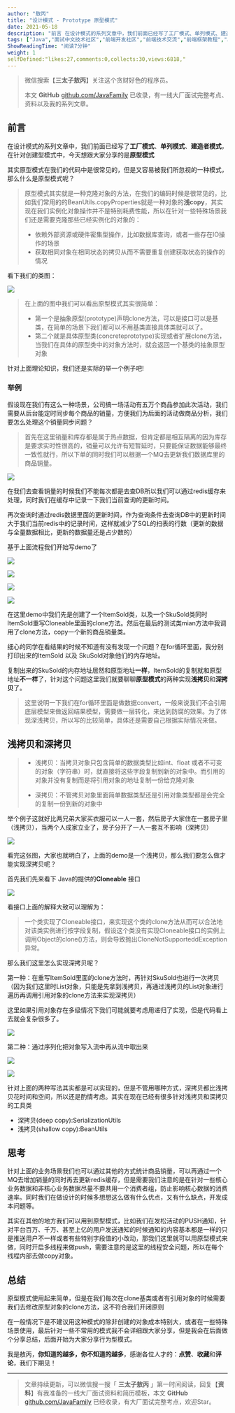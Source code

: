 ```yaml
---
author: "敖丙"
title: "设计模式 - Prototype 原型模式"
date: 2021-05-18
description: "前言 在设计模式的系列文章中，我们前面已经写了工厂模式、单列模式、建造者模式，在针对创建型模式中，今天想跟大家分享的是原型模式 其实原型模式在我们的代码中是很常见的，但是又容易被我们所忽视的一种模式，"
tags: ["Java","面试中文技术社区","前端开发社区","前端技术交流","前端框架教程","JavaScript 学习资源","CSS 技巧与最佳实践","HTML5 最新动态","前端工程师职业发展","开源前端项目","前端技术趋势"]
ShowReadingTime: "阅读7分钟"
weight: 1
selfDefined:"likes:27,comments:0,collects:30,views:6818,"
---
```

> 微信搜索【**三太子敖丙**】关注这个贪财好色的程序员。
> 
> 本文 **GitHub** [github.com/JavaFamily](https://link.juejin.cn?target=https%3A%2F%2Fgithub.com%2FAobingJava%2FJavaFamily "https://github.com/AobingJava/JavaFamily") 已收录，有一线大厂面试完整考点、资料以及我的系列文章。

前言
--

在设计模式的系列文章中，我们前面已经写了**工厂模式**、**单列模式**、**建造者模式**，在针对创建型模式中，今天想跟大家分享的是**原型模式**

其实原型模式在我们的代码中是很常见的，但是又容易被我们所忽视的一种模式，那么什么是原型模式呢？

> 原型模式其实就是一种克隆对象的方法，在我们的编码时候是很常见的，比如我们常用的的BeanUtils.copyProperties就是一种对象的**浅copy**，其实现在我们实例化对象操作并不是特别耗费性能，所以在针对一些特殊场景我们还是需要克隆那些已经实例化的对象的：
> 
> *   依赖外部资源或硬件密集型操作，比如数据库查询，或者一些存在IO操作的场景
> *   获取相同对象在相同状态的拷贝从而不需要重复创建获取状态的操作的情况

看下我们的类图：

![](/images/jueJin/d05c2833e025484.png)

> 在上面的图中我们可以看出原型模式其实很简单：
> 
> *   第一个是抽象原型(prototype)声明clone方法，可以是接口可以是基类，在简单的场景下我们都可以不用基类直接具体类就可以了。
> *   第二个就是具体原型类(concreteprototype)实现或者扩展clone方法，当我们在具体的原型类中的对象方法时，就会返回一个基类的抽象原型对象

针对上面理论知识，我们还是实际的举一个例子吧!

### 举例

假设现在我们有这么一种场景，公司搞一场活动有五万个商品参加此次活动，我们需要从后台能定时同步每个商品的销量，方便我们为后面的活动做商品分析，我们要怎么处理这个销量同步问题？

> 首先在这里销量和库存都是属于热点数据，但肯定都是相互隔离的因为库存是要求实时性很高的，销量可以允许有短暂延时，只要能保证数据能够最终一致性就行，所以下单的同时我们可以根据一个MQ去更新我们数据库里的商品销量。

![](/images/jueJin/8c04def70c8d4de.png)

在我们去查看销量的时候我们不能每次都是去查DB所以我们可以通过redis缓存来处理，同时我们在缓存中记录一下我们当前查询的更新时间。

再次查询时通过redis数据里面的更新时间，作为查询条件去查询DB中的更新时间大于我们当前redis中的记录时间，这样就减少了SQL的扫表的行数（更新的数据与全量数据相比，更新的数据量还是占少数的）

基于上面流程我们开始写demo了

![](/images/jueJin/8994946f69964a2.png)

![](/images/jueJin/f76f5446c98f457.png)

![](/images/jueJin/a6b5a770d28749b.png)

![](/images/jueJin/fa7097b8c41a41d.png)

在这里demo中我们先是创建了一个ItemSold类，以及一个SkuSold类同时ItemSold重写Cloneable里面的clone方法。然后在最后的测试类mian方法中我调用了clone方法，copy一个新的商品销量类。

细心的同学在看结果的时候不知道有没有发现一个问题？在for循环里面，我分别打印出来的ItemSold 以及 SkuSold对象他们的内存地址。

复制出来的SkuSold的内存地址居然和原型地址**一样**，ItemSold的复制就和原型地址**不一样**了，针对这个问题这里我们就要聊聊**原型模式**的两种实现**浅拷贝**和**深拷贝**了。

> 这里说明一下我们在for循环里面是做数据convert，一般来说我们不会引用底层模型来做返回结果模型，需要做一层转化，来达到防腐的效果。为了体现深浅拷贝，所以写的比较简单，具体还是需要自己根据实际情况来做。

浅拷贝和深拷贝
-------

> *   浅拷贝：当拷贝对象只包含简单的数据类型比如int、float 或者不可变的对象（字符串）时，就直接将这些字段复制到新的对象中。而引用的对象并没有复制而是将引用对象的地址复制一份给克隆对象
>     
> *   深拷贝：不管拷贝对象里面简单数据类型还是引用对象类型都是会完全的复制一份到新的对象中
>     

举个例子这就好比两兄弟大家买衣服可以一人一套，然后房子大家住在一套房子里（浅拷贝），当两个人成家立业了，房子分开了一人一套互不影响（深拷贝）

![](/images/jueJin/c4c30dedad4e40c.png)

看完这张图，大家也就明白了，上面的demo是一个浅拷贝，那么我们要怎么做才能实现深拷贝呢？

首先我们先来看下 Java的提供的**Cloneable** 接口

![](/images/jueJin/6ecb5a2aab33429.png)

看接口上面的解释大致可以理解为：

> 一个类实现了Cloneable接口，来实现这个类的clone方法从而可以合法地对该类实例进行按字段复制，假设这个类没有实现Cloneable接口的实例上调用Object的clone()方法，则会导致抛出CloneNotSupporteddException异常。

那么我们这里怎么实现深拷贝呢？

第一种：在重写ItemSold里面的clone方法时，再针对SkuSold也进行一次拷贝 （因为我们这里时List对象，只能是先拿到浅拷贝，再通过浅拷贝的List对象进行遍历再调用引用对象的clone方法来实现深拷贝）

这里如果引用对象存在多级情况下我们可能就要考虑用递归了实现，但是代码看上去就会复杂很多了。

![](/images/jueJin/1a72a800188f4b9.png)

第二种：通过序列化把对象写入流中再从流中取出来

![](/images/jueJin/83b97c1242b144e.png)

![](/images/jueJin/0953f844b78541e.png)

针对上面的两种写法其实都是可以实现的，但是不管用哪种方式，深拷贝都比浅拷贝花时间和空间，所以还是酌情考虑。其实在现在已经有很多针对浅拷贝和深拷贝的工具类

*   深拷贝(deep copy):SerializationUtils
*   浅拷贝(shallow copy):BeanUtils

思考
--

针对上面的业务场景我们也可以通过其他的方式统计商品销量，可以再通过一个MQ去增加销量的同时再去更新redis缓存，但是需要我们注意的是在针对一些核心业务数据和非核心业务数据尽量不要共用一个消费者组，防止影响核心数据的消费速率。同时我们在做设计的时候多想想这么做有什么优点，又有什么缺点，开发成本问题等。

其实在其他的地方我们可以用到原型模式，比如我们在发松活动的PUSH通知，针对平台百万、千万、甚至上亿的用户发送通知的时候通知的内容基本都是一样的只是推送用户不一样或者有些特别字段值的小改动，那我们这里就可以用原型模式来做，同时开启多线程来做push，需要注意的是这里的线程安全问题，所以在每个线程内部去做copy对象。

总结
--

原型模式使用起来简单，但是在我们每次在clone基类或者有引用对象的时候需要我们去修改原型对象的clone方法，这不符合我们开闭原则

在一般情况下是不建议用这种模式的除非创建的对象成本特别大，或者在一些特殊场景使用，最后针对一些不常用的模式我不会详细跟大家分享，但是我会在后面做个分享总结，后面开始为大家分享行为型模式。

我是敖丙，**你知道的越多，你不知道的越多**，感谢各位人才的：**点赞**、**收藏**和**评论**，我们下期见！

* * *

> 文章持续更新，可以微信搜一搜「 **三太子敖丙** 」第一时间阅读，回复【**资料**】有我准备的一线大厂面试资料和简历模板，本文 **GitHub** [github.com/JavaFamily](https://link.juejin.cn?target=https%3A%2F%2Fgithub.com%2FAobingJava%2FJavaFamily "https://github.com/AobingJava/JavaFamily") 已经收录，有大厂面试完整考点，欢迎Star。